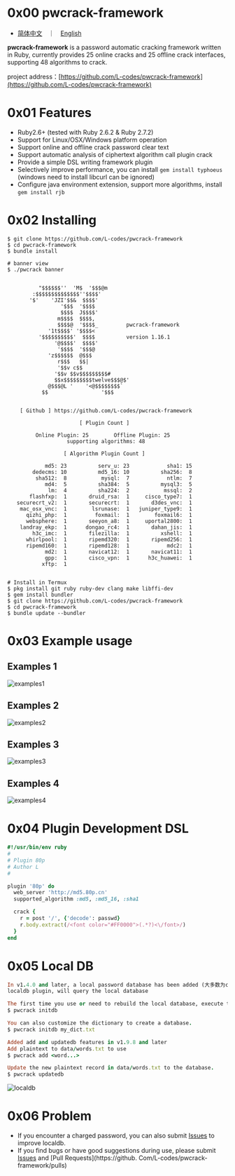 # 0x00 pwcrack-framework
+ [简体中文](README.md)　｜　[English](README-en.md)

**pwcrack-framework** is a password automatic cracking framework written in Ruby, currently provides 25 online cracks and 25 offline crack interfaces, supporting 48 algorithms to crack.

project address：[https://github.com/L-codes/pwcrack-framework](https://github.com/L-codes/pwcrack-framework)

# 0x01 Features
- Ruby2.6+ (tested with Ruby 2.6.2 & Ruby 2.7.2)
- Support for Linux/OSX/Windows platform operation
- Support online and offline crack password clear text
- Support automatic analysis of ciphertext algorithm call plugin crack
- Provide a simple DSL writing framework plugin
- Selectively improve performance, you can install `gem install typhoeus` (windows need to install libcurl can be ignored)
- Configure java environment extension, support more algorithms, install `gem install rjb`

# 0x02 Installing
```
$ git clone https://github.com/L-codes/pwcrack-framework
$ cd pwcrack-framework
$ bundle install

# banner view
$ ./pwcrack banner

                                             
          "$$$$$$''  'M$  '$$$@m            
        :$$$$$$$$$$$$$$''$$$$'               
       '$'    'JZI'$$&  $$$$'                
                 '$$$  '$$$$                 
                 $$$$  J$$$$'                
                m$$$$  $$$$,                
                $$$$@  '$$$$_         pwcrack-framework
             '1t$$$$' '$$$$<               
          '$$$$$$$$$$'  $$$$          version 1.16.1
               '@$$$$'  $$$$'                
                '$$$$  '$$$@                 
             'z$$$$$$  @$$$                  
                r$$$   $$|                   
                '$$v c$$                     
               '$$v $$v$$$$$$$$$#            
               $$x$$$$$$$$$twelve$$$@$'      
             @$$$@L '    '<@$$$$$$$$`        
           $$                 '$$$           
                                             

    [ Github ] https://github.com/L-codes/pwcrack-framework

                       [ Plugin Count ] 

         Online Plugin: 25        Offline Plugin: 25
                   supporting algorithms: 48

                  [ Algorithm Plugin Count ] 

            md5: 23          serv_u: 23            sha1: 15
        dedecms: 10          md5_16: 10          sha256:  8
         sha512:  8           mysql:  7            ntlm:  7
            md4:  5          sha384:  5          mysql3:  5
             lm:  4          sha224:  2           mssql:  2
       flashfxp:  1       druid_rsa:  1     cisco_type7:  1
   securecrt_v2:  1       securecrt:  1       d3des_vnc:  1
    mac_osx_vnc:  1        lsrunase:  1   juniper_type9:  1
      qizhi_php:  1         foxmail:  1        foxmail6:  1
      websphere:  1       seeyon_a8:  1     uportal2800:  1
    landray_ekp:  1      dongao_rc4:  1       dahan_jis:  1
        h3c_imc:  1       filezilla:  1          xshell:  1
      whirlpool:  1       ripemd320:  1       ripemd256:  1
      ripemd160:  1       ripemd128:  1            mdc2:  1
            md2:  1       navicat12:  1       navicat11:  1
            gpp:  1       cisco_vpn:  1      h3c_huawei:  1
           xftp:  1


# Install in Termux
$ pkg install git ruby ruby-dev clang make libffi-dev
$ gem install bundler
$ git clone https://github.com/L-codes/pwcrack-framework
$ cd pwcrack-framework
$ bundle update --bundler
```

# 0x03 Example usage
## Examples 1
![examples1](https://i.imgur.com/o9QpPkK.png)
## Examples 2
![examples2](https://i.imgur.com/X0YYywh.png)
## Examples 3
![examples3](https://i.imgur.com/WHC9aVF.png)
## Examples 4
![examples4](https://i.imgur.com/3Ms2kQL.png)

# 0x04 Plugin Development DSL
```ruby
#!/usr/bin/env ruby
#
# Plugin 80p
# Author L
#

plugin '80p' do
  web_server 'http://md5.80p.cn'
  supported_algorithm :md5, :md5_16, :sha1

  crack {
    r = post '/', {'decode': passwd}
    r.body.extract(/<font color="#FF0000">(.*?)<\/font>/)
  }
end
```

# 0x05 Local DB
```ruby
In v1.4.0 and later, a local password database has been added (大多数为cmd5等需收费查询)
localdb plugin, will query the local database

The first time you use or need to rebuild the local database, execute the following command
$ pwcrack initdb

You can also customize the dictionary to create a database.
$ pwcrack initdb my_dict.txt

Added add and updatedb features in v1.9.8 and later
Add plaintext to data/words.txt to use
$ pwcrack add <word...>

Update the new plaintext record in data/words.txt to the database.
$ pwcrack updatedb
```
![localdb](https://i.imgur.com/Akze0mt.png)

# 0x06 Problem
- If you encounter a charged password, you can also submit [Issues](https://github.com/L-codes/pwcrack-framework/issues) to improve localdb.
- If you find bugs or have good suggestions during use, please submit [Issues](https://github.com/L-codes/pwcrack-framework/issues) and [Pull Requests](https://github. Com/L-codes/pwcrack-framework/pulls)

